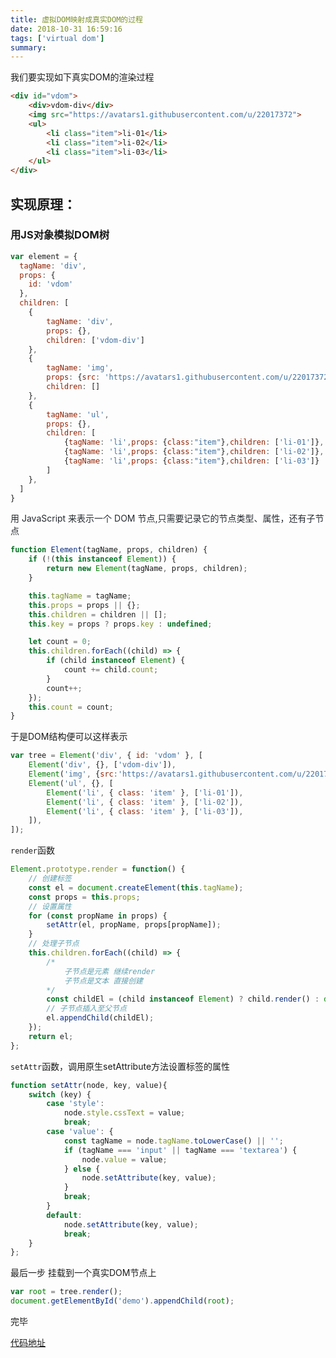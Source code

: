 ```yaml
---
title: 虚拟DOM映射成真实DOM的过程
date: 2018-10-31 16:59:16
tags: ['virtual dom']
summary:
---
```

我们要实现如下真实DOM的渲染过程
```html
<div id="vdom">
    <div>vdom-div</div>
    <img src="https://avatars1.githubusercontent.com/u/22017372">
    <ul>
        <li class="item">li-01</li>
        <li class="item">li-02</li>
        <li class="item">li-03</li>
    </ul>
</div>
```

## 实现原理：
### 用JS对象模拟DOM树
```javascript
var element = {
  tagName: 'div',
  props: {
    id: 'vdom'
  },
  children: [
    {
        tagName: 'div', 
        props: {},
        children: ['vdom-div']
    },
    {
        tagName: 'img', 
        props: {src: 'https://avatars1.githubusercontent.com/u/22017372'}, 
        children: []
    },
    {
        tagName: 'ul', 
        props: {}, 
        children: [
            {tagName: 'li',props: {class:"item"},children: ['li-01']},
            {tagName: 'li',props: {class:"item"},children: ['li-02']},
            {tagName: 'li',props: {class:"item"},children: ['li-03']}
        ]
    },
  ]
}
```

<span data-type="color" style="color:rgb(36, 41, 46)"><span data-type="background" style="background-color:rgb(255, 255, 255)">用 JavaScript 来表示一个 DOM 节点,只需要记录它的节点类型、属性，还有子节点</span></span>
```javascript
function Element(tagName, props, children) {
    if (!(this instanceof Element)) {
        return new Element(tagName, props, children);
    }

    this.tagName = tagName;
    this.props = props || {};
    this.children = children || [];
    this.key = props ? props.key : undefined;

    let count = 0;
    this.children.forEach((child) => {
        if (child instanceof Element) {
            count += child.count;
        }
        count++;
    });
    this.count = count;
}
```

于是DOM结构便可以这样表示
```javascript
var tree = Element('div', { id: 'vdom' }, [
    Element('div', {}, ['vdom-div']),
    Element('img', {src:'https://avatars1.githubusercontent.com/u/22017372'}, ['']),
    Element('ul', {}, [
        Element('li', { class: 'item' }, ['li-01']),
        Element('li', { class: 'item' }, ['li-02']),
        Element('li', { class: 'item' }, ['li-03']),
    ]),
]);
```

`render`函数
```javascript
Element.prototype.render = function() {
    // 创建标签
    const el = document.createElement(this.tagName);
    const props = this.props;
    // 设置属性
    for (const propName in props) {
        setAttr(el, propName, props[propName]);
    }
    // 处理子节点
    this.children.forEach((child) => {
        /*
            子节点是元素 继续render
            子节点是文本 直接创建
        */
        const childEl = (child instanceof Element) ? child.render() : document.createTextNode(child);
        // 子节点插入至父节点
        el.appendChild(childEl);
    });
    return el;
};
```

`setAttr`函数，调用原生setAttribute方法设置标签的属性
```javascript
function setAttr(node, key, value){
    switch (key) {
        case 'style':
            node.style.cssText = value;
            break;
        case 'value': {
            const tagName = node.tagName.toLowerCase() || '';
            if (tagName === 'input' || tagName === 'textarea') {
                node.value = value;
            } else {
                node.setAttribute(key, value);
            }
            break;
        }
        default:
            node.setAttribute(key, value);
            break;
    }
};
```

最后一步 挂载到一个真实DOM节点上
```javascript
var root = tree.render();
document.getElementById('demo').appendChild(root);
```

完毕

[代码地址](https://github.com/Lucy20209060/sourceCode-React/tree/master/virtualDOM/demo)
